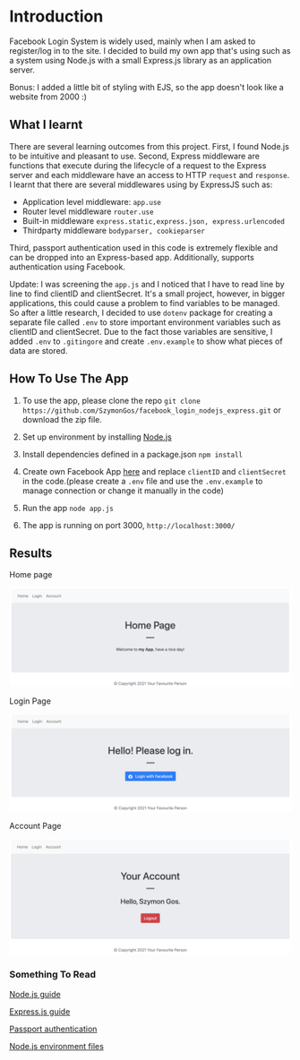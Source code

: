# Introduction

Facebook Login System is widely used, mainly when I am asked to register/log in to the site. I decided to build my own app that's using such as a system using Node.js with a small Express.js library as an application server. 

Bonus: I added a little bit of styling with EJS, so the app doesn't look like a website from 2000 :)

## What I learnt

There are several learning outcomes from this project. First, I found Node.js to be intuitive and pleasant to use. Second, Express middleware are functions that execute during the lifecycle of a request to the Express server and each middleware have an access to HTTP `request` and `response`. I learnt that there are several middlewares using by ExpressJS such as:

* Application level middleware: `app.use`
* Router level middleware `router.use`
* Built-in middleware `express.static,express.json, express.urlencoded`
* Thirdparty middleware `bodyparser, cookieparser`

Third, passport authentication used in this code is extremely flexible and can be dropped into an Express-based app. Additionally, supports authentication using Facebook. 

Update: I was screening the `app.js` and I noticed that I have to read line by line to find clientID and clientSecret. It's a small project, however, in bigger applications, this could cause a problem to find variables to be managed. So after a little research, I decided to use `dotenv` package for creating a separate file called `.env` to store important environment variables such as clientID and clientSecret. Due to the fact those variables are sensitive, I added `.env` to `.gitingore` and create `.env.example` to show what pieces of data are stored.

## How To Use The App

1. To use the app, please clone the repo `git clone https://github.com/SzymonGos/facebook_login_nodejs_express.git` or download the zip file.

2. Set up environment by installing [Node.js](https://nodejs.org/en/download/)

3. Install dependencies defined in a package.json `npm install`

4. Create own Facebook App [here](https://magefan.com/blog/create-facebook-application) and replace `clientID` and `clientSecret` in the code.(please create a `.env` file and use the `.env.example` to manage connection or change it manually in the code)

5. Run the app `node app.js`

6. The app is running on port 3000, `http://localhost:3000/`

## Results 

Home page
<p align='center'>
    <img src='public/imgs/home.png' width='600'>
</p>

Login Page
<p align='center'>
    <img src='public/imgs/login.png' width='600'>
</p>

Account Page
<p align='center'>
    <img src='public/imgs/account.png' width='600'>
</p>

### Something To Read

[Node.js guide](https://nodejs.org/en/docs/guides/)

[Express.js guide](https://expressjs.com/en/guide/routing.html)

[Passport authentication](http://www.passportjs.org/docs/downloads/html/)

[Node.js environment files](https://medium.com/the-node-js-collection/making-your-node-js-work-everywhere-with-environment-variables-2da8cdf6e786)